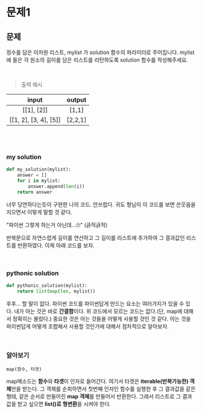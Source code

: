 # 문제1

## 문제

정수를 담은 이차원 리스트, mylist 가 solution 함수의 파라미터로 주어집니다.
mylist에 들은 각 원소의 길이를 담은 리스트를 리턴하도록 solution 함수를 작성해주세요.

<br/>

> 출력 예시

|         input         | output  |
| :-------------------: | :-----: |
|      [[1], [2]]       |  [1,1]  |
| [[1, 2], [3, 4], [5]] | [2,2,1] |

<br/>
<br/>

### my solution

```python
def my_solution(mylist):
    answer = []
    for i in mylist:
        answer.append(len(i))
    return answer

```

너무 당연하다는듯이 구현한 나의 코드. 안쓰럽다. 귀도 형님이 이 코드를 보면 쓴웃음을 지으면서 이렇게 말할 것 같다.

"파이썬 그렇게 하는거 아닌데...🙄" (긁적긁적)

반복문으로 자연스럽게 길이를 연산하고 그 길이를 리스트에 추가하여 그 결과값인 리스트를 반환하였다. 이제 아래 코드를 보자.

<br/>

### pythonic solution

```python
def pythonic_solution(mylist):
    return list(map(len, mylist))
```

후후... 할 말이 없다. 파이썬 코드를 파이썬답게 만드는 요소는 여러가지가 있을 수 있다. 내가 아는 것은 바로 **간결함**이다. 위 코드에서 모르는 코드는 없다.(단, map에 대해서 정확히는 몰랐다.) 중요한 것은 아는 것들을 어떻게 사용할 것인 것 같다. 아는 것을 파이썬답게 어떻게 조합해서 사용할 것인가에 대해서 점차적으로 알아보자.

<br/>

### 알아보기

`map(함수, 타겟)`

map메소드는 **함수**와 **타겟**이 인자로 들어간다. 여기서 타겟은 **iterable(반복가능한) 객체**만을 받는다. 그 객체를 순회하면서 첫번째 인자인 함수를 실행한 후 그 결과값을 같은 형태, 같은 순서로 만들어진 **map 객체**를 만들어서 반환한다. 그래서 리스트로 그 결과값을 받고 싶으면 **list()로 형변환**을 시켜야 한다.
